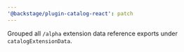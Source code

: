 ```yaml
---
'@backstage/plugin-catalog-react': patch
---
```


Grouped all `/alpha` extension data reference exports under `catalogExtensionData`.
